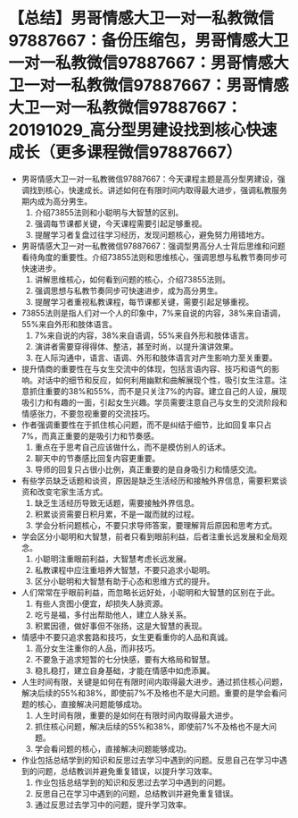 # 【总结】男哥情感大卫一对一私教微信97887667：备份压缩包，男哥情感大卫一对一私教微信97887667：男哥情感大卫一对一私教微信97887667：男哥情感大卫一对一私教微信97887667：20191029_高分型男建设找到核心快速成长（更多课程微信97887667）

-   男哥情感大卫一对一私教微信97887667：今天课程主题是高分型男建设，强调找到核心，快速成长。讲述如何在有限时间内取得最大进步，强调私教服务期内成为高分男生。
    1.  介绍73855法则和小聪明与大智慧的区别。
    2.  强调每节课都关键，今天课程需要引起足够重视。
    3.  提醒学习者复盘过往学习经历，发现问题核心，避免努力用错地方。
-   男哥情感大卫一对一私教微信97887667：强调型男高分人士背后思维和问题看待角度的重要性。介绍73855法则和思维核心，强调思想与私教节奏同步可快速进步。
    1.  讲解思维核心，如何看到问题的核心，介绍73855法则。
    2.  强调思想与私教节奏同步可快速进步，成为高分男生。
    3.  提醒学习者重视私教课程，每节课都关键，需要引起足够重视。
-   73855法则是指人们对一个人的印象中，7%来自说的内容，38%来自语调，55%来自外形和肢体语言。
    1.  7%来自说的内容，38%来自语调，55%来自外形和肢体语言。
    2.  演讲者需要穿得得体、整洁，甚至时尚，以提升演讲效果。
    3.  在人际沟通中，语言、语调、外形和肢体语言对产生影响力至关重要。
-   提升情商的重要性在与女生交流中的体现，包括言语内容、技巧和语气的影响。对话中的细节和反应，如何利用幽默和曲解展现个性，吸引女生注意。注意抓住重要的38%和55%，而不是只关注7%的内容。建立自己的人设，展现吸引力和有趣的一面，引起女生兴趣。学员需要注意自己与女生的交流阶段和情感张力，不要忽视重要的交流技巧。
-   作者强调重要性在于抓住核心问题，而不是纠结于细节，比如回复率只占7%，而真正重要的是吸引力和节奏感。
    1.  重点在于思考自己应该做什么，而不是模仿别人的话术。
    2.  聊天中的节奏感比回复内容更重要。
    3.  导师的回复只占很小比例，真正重要的是自身吸引力和情感交流。
-   有些学员缺乏话题和谈资，原因是缺乏生活经历和接触外界信息，需要积累谈资和改变宅家生活方式。
    1.  缺乏生活经历导致无话题，需要接触外界信息。
    2.  积累谈资需要日积月累，不是一蹴而就的过程。
    3.  学会分析问题核心，不要只求导师答案，要理解背后原因和思考方式。
-   学会区分小聪明和大智慧，前者只看到眼前利益，后者注重长远发展和全局观念。
    1.  小聪明注重眼前利益，大智慧考虑长远发展。
    2.  私教课程中应注重培养大智慧，不要只追求小聪明。
    3.  区分小聪明和大智慧有助于心态和思维方式的提升。
-   人们常常在乎眼前利益，而忽略长远好处，小聪明和大智慧的区别在于此。
    1.  有些人贪图小便宜，却损失人脉资源。
    2.  吃亏是福，多付出帮助他人，建立人脉关系。
    3.  积累因德，做好事但不张扬，这是大智慧的表现。
-   情感中不要只追求套路和技巧，女生更看重你的人品和真诚。
    1.  高分女生注重你的人品，而非技巧。
    2.  不要急于追求短暂的七分快感，要有大格局和智慧。
    3.  稳扎稳打，建立自身基础，才能在情感中如虎添翼。
-   人生时间有限，关键是如何在有限时间内取得最大进步。通过抓住核心问题，解决后续的55%和38%，即使前7%不及格也不是大问题。重要的是学会看问题的核心，直接解决问题能够成功。
    1.  人生时间有限，重要的是如何在有限时间内取得最大进步。
    2.  抓住核心问题，解决后续的55%和38%，即使前7%不及格也不是大问题。
    3.  学会看问题的核心，直接解决问题能够成功。
-   作业包括总结学到的知识和反思过去学习中遇到的问题。反思自己在学习中遇到的问题，总结教训并避免重复错误，以提升学习效率。
    1.  作业包括总结学到的知识和反思过去学习中遇到的问题。
    2.  反思自己在学习中遇到的问题，总结教训并避免重复错误。
    3.  通过反思过去学习中的问题，提升学习效率。